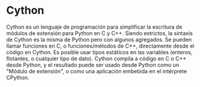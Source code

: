 # Cython

Cython es un lenguaje de programación para simplificar la escritura de módulos de extensión para Python en C y C++. Siendo estrictos, la sintaxis de Cython es la misma de Python pero con algunos agregados. Se pueden llamar funciones en C, o funciones/métodos de C++, directamente desde el código en Cython. Es posible usar tipos estáticos en las variables (enteros, flotantes, o cualquier tipo de dato). Cython compila a código en C o C++ desde Python, y el resultado puede ser usado desde Python como un "Módulo de extensión", o como una aplicación embebida en el intérprete CPython.
